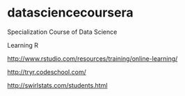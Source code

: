 datasciencecoursera
===================

Specialization Course of Data Science

Learning R

http://www.rstudio.com/resources/training/online-learning/

http://tryr.codeschool.com/

http://swirlstats.com/students.html
